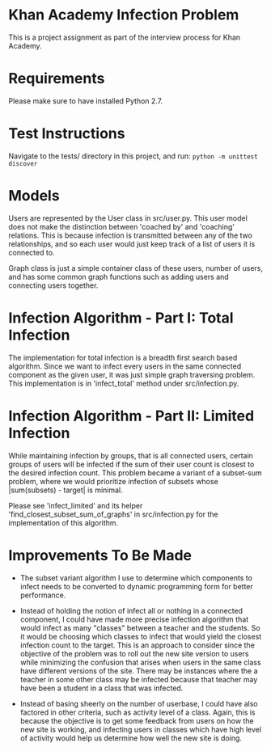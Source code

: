 Khan Academy Infection Problem
==============================
This is a project assignment as part of the interview process for Khan Academy.


Requirements
============
Please make sure to have installed Python 2.7.


Test Instructions
=================
Navigate to the tests/ directory in this project, and run:
`python -m unittest discover`


Models
======
Users are represented by the User class in src/user.py.
This user model does not make the distinction between 'coached by' and 'coaching' relations.
This is because infection is transmitted between any of the two relationships, and so each user would just keep track of a list of users it is connected to.

Graph class is just a simple container class of these users, number of users, and has some common graph functions such as adding users and connecting users together.


Infection Algorithm - Part I: Total Infection
=============================================
The implementation for total infection is a breadth first search based algorithm.
Since we want to infect every users in the same connected component as the given user, it was just simple graph traversing problem.
This implementation is in 'infect_total' method under src/infection.py.


Infection Algorithm - Part II: Limited Infection
================================================
While maintaining infection by groups, that is all connected users, certain groups of users will be infected if the sum of their user count is closest to the desired infection count.
This problem became a variant of a subset-sum problem, where we would prioritize infection of subsets whose |sum(subsets) - target| is minimal.

Please see 'infect_limited' and its helper 'find_closest_subset_sum_of_graphs' in src/infection.py for the implementation of this algorithm.


Improvements To Be Made
=======================
- The subset variant algorithm I use to determine which components to infect needs to be converted to dynamic programming form for better performance.

- Instead of holding the notion of infect all or nothing in a connected component,
I could have made more precise infection algorithm that would infect as many "classes" between a teacher and the students.
So it would be choosing which classes to infect that would yield the closest infection count to the target.
This is an approach to consider since the objective of the problem was to roll out the new site version to users while minimizing the confusion that arises when users in the same class have different versions of the site.
There may be instances where the a teacher in some other class may be infected because that teacher may have been a student in a class that was infected.

- Instead of basing sheerly on the number of userbase, I could have also factored in other criteria, such as activity level of a class.
Again, this is because the objective is to get some feedback from users on how the new site is working, and infecting users in classes which have high level of activity would help us determine how well the new site is doing.





